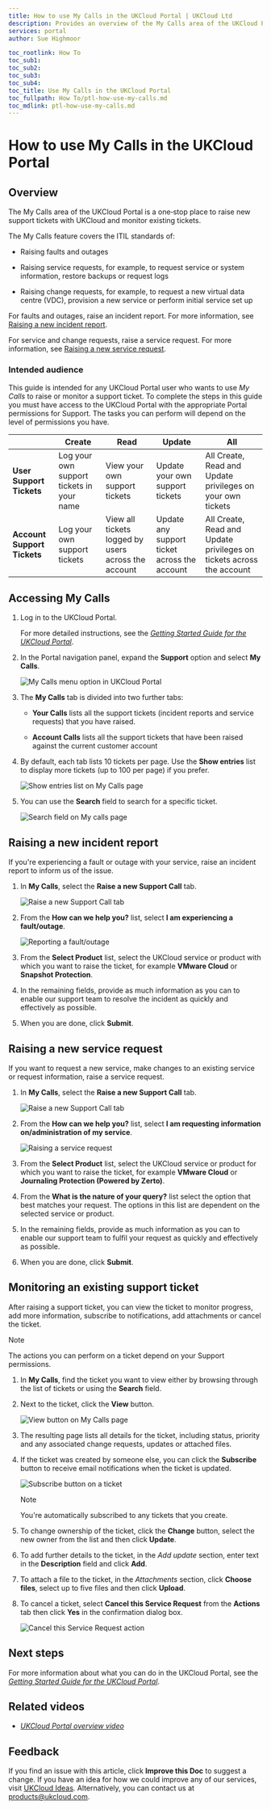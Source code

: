 ```yaml
---
title: How to use My Calls in the UKCloud Portal | UKCloud Ltd
description: Provides an overview of the My Calls area of the UKCloud Portal
services: portal
author: Sue Highmoor

toc_rootlink: How To
toc_sub1:
toc_sub2:
toc_sub3:
toc_sub4:
toc_title: Use My Calls in the UKCloud Portal
toc_fullpath: How To/ptl-how-use-my-calls.md
toc_mdlink: ptl-how-use-my-calls.md
---
```


# How to use My Calls in the UKCloud Portal

## Overview

The My Calls area of the UKCloud Portal is a one‑stop place to raise new support tickets with UKCloud and monitor existing tickets.

The My Calls feature covers the ITIL standards of:

- Raising faults and outages

- Raising service requests, for example, to request service or system information, restore backups or request logs

- Raising change requests, for example, to request a new virtual data centre (VDC), provision a new service or perform initial service set up

For faults and outages, raise an incident report. For more information, see [Raising a new incident report](#raising-a-new-incident-report).

For service and change requests, raise a service request. For more information, see [Raising a new service request](#raising-a-new-service-request).

### Intended audience

This guide is intended for any UKCloud Portal user who wants to use *My Calls* to raise or monitor a support ticket. To complete the steps in this guide you must have access to the UKCloud Portal with the appropriate Portal permissions for Support. The tasks you can perform
will depend on the level of permissions you have.

&nbsp; | Create | Read | Update | All
-------|--------|------|--------|----
**User Support Tickets** | Log your own support tickets in your name | View your own support tickets | Update your own support tickets | All Create, Read and Update privileges on your own tickets
**Account Support Tickets** | Log your own support tickets | View all tickets logged by users across the account | Update any support ticket across the account | All Create, Read and Update privileges on tickets across the account

## Accessing My Calls

1. Log in to the UKCloud Portal.

    For more detailed instructions, see the [*Getting Started Guide for the UKCloud Portal*](ptl-gs.md).

2. In the Portal navigation panel, expand the **Support** option and select **My Calls**.

    ![My Calls menu option in UKCloud Portal](images/ptl_mnu-my-calls.png)

3. The **My Calls** tab is divided into two further tabs:

    - **Your Calls** lists all the support tickets (incident reports and service requests) that you have raised.

    - **Account Calls** lists all the support tickets that have been raised against the current customer account

4. By default, each tab lists 10 tickets per page. Use the **Show entries** list to display more tickets (up to 100 per page) if you prefer.

    ![Show entries list on My Calls page](images/ptl-my-calls-show-entries.png)

5. You can use the **Search** field to search for a specific ticket.

    ![Search field on My calls page](images/ptl-my-calls-search.png)

## Raising a new incident report

If you're experiencing a fault or outage with your service, raise an incident report to inform us of the issue.

1. In **My Calls**, select the **Raise a new Support Call** tab.

    ![Raise a new Support Call tab](images/portal-my-calls-new-ticket.png)

2. From the **How can we help you?** list, select **I am experiencing a fault/outage**.

    ![Reporting a fault/outage](images/ptl-my-calls-incident.png)

3. From the **Select Product** list, select the UKCloud service or product with which you want to raise the ticket, for example **VMware Cloud** or **Snapshot Protection**.

4. In the remaining fields, provide as much information as you can to enable our support team to resolve the incident as quickly and effectively as possible.

5. When you are done, click **Submit**.

## Raising a new service request

If you want to request a new service, make changes to an existing service or request information, raise a service request.

1. In **My Calls**, select the **Raise a new Support Call** tab.

    ![Raise a new Support Call tab](images/portal-my-calls-new-ticket.png)

2. From the **How can we help you?** list, select **I am requesting information on/administration of my service**.

    ![Raising a service request](images/ptl-my-calls-request.png)

3. From the **Select Product** list, select the UKCloud service or product for which you want to raise the ticket, for example **VMware Cloud** or **Journaling Protection (Powered by Zerto)**.

4. From the **What is the nature of your query?** list select the option that best matches your request. The options in this list are dependent on the selected service or product.

5. In the remaining fields, provide as much information as you can to enable our support team to fulfil your request as quickly and effectively as possible.

6. When you are done, click **Submit**.

## Monitoring an existing support ticket

After raising a support ticket, you can view the ticket to monitor progress, add more information, subscribe to notifications, add attachments or cancel the ticket.

> [!NOTE]
> The actions you can perform on a ticket depend on your Support permissions.

1. In **My Calls**, find the ticket you want to view either by browsing through the list of tickets or using the **Search** field.

2. Next to the ticket, click the **View** button.

    ![View button on My Calls page](images/ptl-my-calls-view-ticket.png)

3. The resulting page lists all details for the ticket, including status, priority and any associated change requests, updates or attached files.

4. If the ticket was created by someone else, you can click the **Subscribe** button to receive email notifications when the ticket is updated.

    ![Subscribe button on a ticket](images/ptl-my-calls-subscribe.png)

    > [!NOTE]
    > You're automatically subscribed to any tickets that you create.

5. To change ownership of the ticket, click the **Change** button, select the new owner from the list and then click **Update**.

6. To add further details to the ticket, in the *Add update* section, enter text in the **Description** field and click **Add**.

7. To attach a file to the ticket, in the *Attachments* section, click **Choose files**, select up to five files and then click **Upload**.

8. To cancel a ticket, select **Cancel this Service Request** from the **Actions** tab then click **Yes** in the confirmation dialog box.

    ![Cancel this Service Request action](images/ptl-my-calls-cancel.png)

## Next steps

For more information about what you can do in the UKCloud Portal, see the [*Getting Started Guide for the UKCloud Portal*](ptl-gs.md).

## Related videos

- [*UKCloud Portal overview video*](ptl-vid-portal.md)

## Feedback

If you find an issue with this article, click **Improve this Doc** to suggest a change. If you have an idea for how we could improve any of our services, visit [UKCloud Ideas](https://ideas.ukcloud.com). Alternatively, you can contact us at <products@ukcloud.com>.